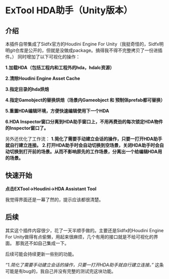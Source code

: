 # ExTool HDA助手（Unity版本）
## 介绍
本插件自带集成了Sidfx官方的Houdini Engine For Unity（我挺奇怪的，Sidfx明明git仓库是公开的，但就是没做成package。搞得我不得不完整拷贝了一份进插件。）
同时增加了以下可视化的操作：

**1.加载HDA（包括工程内和工程外的hda，hdalc资源）**

**2.清除Houdini Engine Asset Cache**

**3.指定目录的hda烘焙**

**4.指定Gamobject的替换烘焙（场景内Gameobject 和 预制体prefab都可替换）**

**5.重置HDA编辑环境，方便快速编辑使用下一个HDA**

**6.HDA Inspector窗口分离到HDA助手窗口上，不用再费劲的每次锁定HDA物件的Inspector窗口了。**

另外还优化了工作流：
**1.简化了需要手动建立会话的操作，只要一打开HDA助手就自行建立连接。**
**2.打开HDA助手时会自动切换到空场景，关闭HDA助手时会自动切换到打开前的场景。从而不影响原先的工作场景，分离出一个给编辑HDA用的场景。**

## 快速开始
**点击EXTool->Houdini->HDA Assistant Tool**

我觉得界面还是一幕了然的，提示应该都很清楚。

## 后续
其实这个插件内容很少，花了一天半顺手做的。主要还是Sidfx的Houdini Engine For Unity做得有点偷懒，用起来很麻烦，几个有用的接口就是不给可视化的界面。
那我还不如自己集成一下。

后续可能会持续更新一些别的功能。

*“1.简化了需要手动建立会话的操作，只要一打开HDA助手就自行建立连接。”* 这条可能是有bug的，我自己并没有完整的测试完这块功能。
